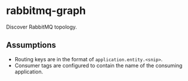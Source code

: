 # rabbitmq-graph

Discover RabbitMQ topology.

## Assumptions

- Routing keys are in the format of `application.entity.<snip>`.
- Consumer tags are configured to contain the name of the consuming application.
